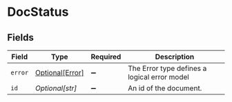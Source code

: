 # DocStatus


## Fields

| Field                                           | Type                                            | Required                                        | Description                                     |
| ----------------------------------------------- | ----------------------------------------------- | ----------------------------------------------- | ----------------------------------------------- |
| `error`                                         | [Optional[Error]](../../models/shared/error.md) | :heavy_minus_sign:                              | The Error type defines a logical error model    |
| `id`                                            | *Optional[str]*                                 | :heavy_minus_sign:                              | An id of the document.                          |